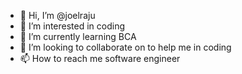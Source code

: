 - 👋 Hi, I’m @joelraju
- 👀 I’m interested in coding
- 🌱 I’m currently learning BCA
- 💞️ I’m looking to collaborate on to help me in coding
- 📫 How to reach me software engineer

<!---
MrProfessorHe/MrProfessorHe is a ✨ special ✨ repository because its `README.md` (this file) appears on your GitHub profile.
You can click the Preview link to take a look at your changes.
--->

